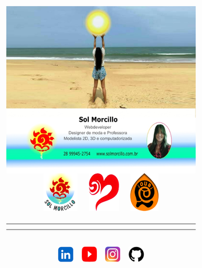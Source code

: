 <img align="center" src="cartaoFoto_info1.jpg">

<div align="center">
<a href="https://solmorcillo.com.br" title="Website Sol Morcillo" target="_blank"><img src="logotipoSM_SM.png" width="90" height="100"></a> &nbsp; &ensp; &nbsp; <a href="https://solmorcillo.com.br/momodin.html" title="Website MoModIn" target="_blank"><img src="logoMomodin.fw.png" width="80" height=100"></a> &nbsp; &ensp; &nbsp; <a href="https://solmorcillo.com.br/ioubi.html" title="Website iOUBi" target="_blank"><img src="logotipo_ioubi.fw.png" width="75" height="100"></a>
  <br>
</div>
<br>
<hr>
<hr>
<br>

<div align="center">
  
<a href="https://www.linkedin.com/in/solmorcillo/" target="_blank" ><img src="logo_linkedin.jpg" width="40" height="40"></a> &nbsp; &ensp; <a href="https://www.youtube.com/@SolMorcillo" target="_blank"><img src="logo_youtube.png" alt="texto" width="40" height="40"></a> &nbsp; &ensp; <a href="https://www.instagram.com/sol_morcillo/" target="_blank"><img src="logo_instagram.png" alt="texto" width="40" height="40"></a>
&nbsp; &ensp; <a href="https://www.github.com/QSoll/" target="_blank" ><img src="logo_github.jpg" alt="Ir para Linkedim" width="40" height="40"></a>
<div>



 
